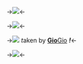 ->![](https://gifcity.carrd.co/assets/images/gallery03/0e87901d.png?v=d7271437)<-

->![](https://kingcrimson.crd.co/assets/images/gallery18/697a8dfe.png?v=08af690c)<-

->![](https://gifcity.carrd.co/assets/images/gallery03/7d7ab221.gif?v=d7271437) *t*aken by [**Gio**Gio](https://rentry.co/dongiovanna) ***!***<-

->![](https://kingcrimson.crd.co/assets/images/gallery11/22ddaace.jpg?v=08af690c)<-